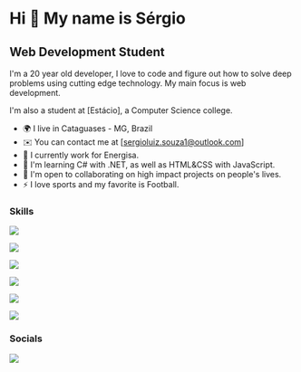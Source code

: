 Hi 👋 My name is Sérgio
==========================

Web Development Student
-----------------------------

I'm a 20 year old developer, I love to code and figure out how to solve deep problems using cutting edge technology. My main focus is web development.

I'm also a student at [Estácio], a Computer Science college.

* 🌍 I live in Cataguases - MG, Brazil
* ✉️ You can contact me at [sergioluiz.souza1@outlook.com]
* 🚀 I currently work for Energisa.
* 🧠 I'm learning C# with .NET, as well as HTML&CSS with JavaScript.
* 🤝 I'm open to collaborating on high impact projects on people's lives.
* ⚡ I love sports and my favorite is Football.

### Skills

<p align="left">
<img src="https://img.shields.io/badge/JavaScript-323330?style=for-the-badge&logo=javascript&logoColor=F7DF1E"</a>

<p align="left">
<img src="https://img.shields.io/badge/HTML5-E34F26?style=for-the-badge&logo=html5&logoColor=white" /></a>    
  
<p align="left">
<img src="https://img.shields.io/badge/CSS3-1572B6?style=for-the-badge&logo=css3&logoColor=white" /></a>     

<p align="left">
<img src="https://img.shields.io/badge/C%23-239120?style=for-the-badge&logo=c-sharp&logoColor=white" /></a>  

<p align="left">
<img src="https://img.shields.io/badge/.NET-512BD4?style=for-the-badge&logo=dotnet&logoColor=white" /></a>  

<p align="left">
<img src="https://img.shields.io/badge/PLSQL-F80000?style=for-the-badge&logo=oracle&logoColor=black" /></a>  

### Socials

<p align="left">
<img src="https://img.shields.io/badge/LinkedIn-0077B5?style=for-the-badge&logo=linkedin&logoColor=white" /></a>  



